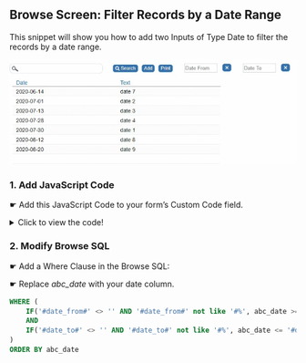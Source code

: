 ## Browse Screen: Filter Records by a Date Range


This snippet will show you how to add two Inputs of Type Date to filter the records by a date range.

<p align="left">
  <img src="screenshots/browse_filter_dates.gif">
</p>

### 1. Add JavaScript Code

☛ Add this JavaScript Code to your form’s Custom Code field. 

<details>
  <summary>Click to view the code!</summary>
  
```javascript
function addDateFilterInput(container, id, placeholder) {

	var inputStyle = 'style="margin-left: 30px; width: 80px; height: 22px; text-align: left"';
	var html = '<input id="' + id + '" type="nuDate" class="input_nuDate nuDate" data-nu-format="D|yyyy-mm-dd"  onclick="nuPopupCalendar(this);" placeholder="' + placeholder + '" autocomplete="off" ' + inputStyle + ' >';

	var buttonStyle = 'style="font-size: 18px;"';
	var btn = '<button class="nuActionButton" ' + buttonStyle + ' id="btn_clear_' + id + '" >×</button>';

	$('#' + container).append(html + "&nbsp;" + btn);

	var inputId = $("#" + id);

	inputId.on("blur", function() {
		nuSetProperty(id, this.value);
	});

	$('#btn_clear_' + id).click(function() {
		inputId.val('');
		nuSetProperty(id, '');
	});

	inputId.val(nuGetProperty(id) === undefined ? '' : nuGetProperty(id));

}


if (nuFormType() == 'browse') {
	addDateFilterInput('nuActionHolder', 'date_from', 'Date From');
	addDateFilterInput('nuActionHolder', 'date_to', 'Date To');
}
```
</details>

### 2. Modify Browse SQL

☛ Add a Where Clause in the Browse SQL:

☛ Replace *abc_date* with your date column.

```sql
WHERE (
    IF('#date_from#' <> '' AND '#date_from#' not like '#%', abc_date >= '#date_from#', 1)
    AND
    IF('#date_to#' <> '' AND '#date_to#' not like '#%', abc_date <= '#date_to#', 1)
)
ORDER BY abc_date

```


